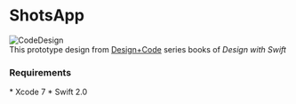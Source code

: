 # ShotsApp
![CodeDesign](http://7xjmzg.com1.z0.glb.clouddn.com/CodeDesign.png)  
This prototype design from [Design+Code](https://designcode.io) series books of *Design with Swift*   

<h3>Requirements</h3>
* Xcode 7
* Swift 2.0

